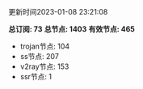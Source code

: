 更新时间2023-01-08 23:21:08

**总订阅: 73**
**总节点: 1403**
**有效节点: 465**
- trojan节点: 104
- ss节点: 207
- v2ray节点: 153
- ssr节点: 1
